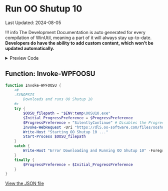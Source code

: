 # Run OO Shutup 10

Last Updated: 2024-08-05


!!! info
     The Development Documentation is auto generated for every compilation of WinUtil, meaning a part of it will always stay up-to-date. **Developers do have the ability to add custom content, which won't be updated automatically.**


<!-- BEGIN CUSTOM CONTENT -->

<!-- END CUSTOM CONTENT -->

<details>
<summary>Preview Code</summary>

```json
{
  "Content": "Run OO Shutup 10",
  "category": "z__Advanced Tweaks - CAUTION",
  "panel": "1",
  "Order": "a039_",
  "Type": "Button",
  "link": "https://christitustech.github.io/winutil/dev/tweaks/z--Advanced-Tweaks---CAUTION/WPFOOSUbutton"
}
```

</details>

## Function: Invoke-WPFOOSU

```powershell
function Invoke-WPFOOSU {
    <#
    .SYNOPSIS
        Downloads and runs OO Shutup 10
    #>
    try {
        $OOSU_filepath = "$ENV:temp\OOSU10.exe"
        $Initial_ProgressPreference = $ProgressPreference
        $ProgressPreference = "SilentlyContinue" # Disables the Progress Bar to drasticly speed up Invoke-WebRequest
        Invoke-WebRequest -Uri "https://dl5.oo-software.com/files/ooshutup10/OOSU10.exe" -OutFile $OOSU_filepath
        Write-Host "Starting OO Shutup 10 ..."
        Start-Process $OOSU_filepath
    }
    catch {
        Write-Host "Error Downloading and Running OO Shutup 10" -ForegroundColor Red
    }
    finally {
        $ProgressPreference = $Initial_ProgressPreference
    }
}
```


<!-- BEGIN SECOND CUSTOM CONTENT -->

<!-- END SECOND CUSTOM CONTENT -->


[View the JSON file](https://github.com/ChrisTitusTech/winutil/tree/main/config/tweaks.json)

